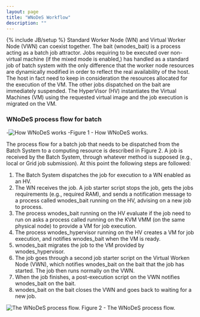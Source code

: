 ```yaml
---
layout: page
title: "WNoDeS Workflow"
description: ""
---
```


{% include JB/setup %}
Standard Worker Node (WN) and Virtual Worker Node (VWN) can coexist together.
The bait (wnodes\_bait) is a process acting as a batch job attractor.
Jobs requiring to be executed over non-virtual machine (if the mixed mode is enabled,) has handled as a standard job of batch system with the only difference that the worker node resources are dynamically modified in order to reflect the real availability of the host. The host in fact need to keep in consideration the resources allocated for the execution of the VM.
The other jobs dispatched on the bait are immediately suspended.
The HyperVisor (HV) instantiates the Virtual Machines (VM) using the requested virtual image and the job execution is migrated on the VM.

### WNoDeS process flow for batch

-![How WNoDeS works](https://web2.infn.it/wnodes/images/stories/WNoD/wnod_high_level.png) 
-Figure 1 - How WNoDeS works.

The process flow for a batch job that needs to be dispatched from the Batch System to a computing resource is described in Figure 2.
A job is received by the Batch System, through whatever method is supposed (e.g., local or Grid job submission). At this point the following steps are followed:

1. The Batch System dispatches the job for execution to a WN enabled as an HV. 
2. The WN receives the job. A job starter script stops the job, gets the jobs requirements (e.g., required RAM), and sends a notification message to a process called wnodes\_bait running on the HV, advising on a new job to process.
3. The process wnodes\_bait running on the HV evaluate if the job need to run on  asks a process called running on the KVM VMM (on the same physical node) to provide a VM for job execution.
4. The process wnodes\_hypervisor running on the HV creates a VM for job execution, and notifies wnodes\_bait when the VM is ready.
5. wnodes\_bait migrates the job to the VM provided by wnodes\_hypervisor.
6. The job goes through a second job starter script on the Virtual Worken Node (VWN), which notifies wnodes\_bait on the bait that the job has started. The job then runs normally on the VWN.
7. When the job finishes, a post-execution script on the VWN notifies wnodes\_bait on the bait.
8. wnodes\_bait on the bait closes the VWN and goes back to waiting for a new job.

![ The WNoDeS process flow.](https://web2.infn.it/wnodes/images/stories/WNoD/wnod_process_flow.png) 
Figure 2 - The WNoDeS process flow.
